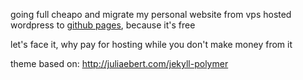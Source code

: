 going full cheapo and migrate my personal website from vps hosted wordpress to
 [github pages](https://pages.github.com/), because it's free

let's face it, why pay for hosting while you don't make money from it

theme based on: http://juliaebert.com/jekyll-polymer
